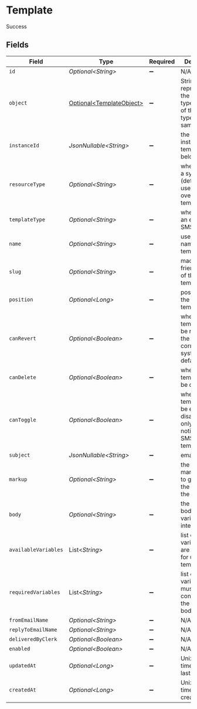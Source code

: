 # Template

Success


## Fields

| Field                                                                                      | Type                                                                                       | Required                                                                                   | Description                                                                                |
| ------------------------------------------------------------------------------------------ | ------------------------------------------------------------------------------------------ | ------------------------------------------------------------------------------------------ | ------------------------------------------------------------------------------------------ |
| `id`                                                                                       | *Optional\<String>*                                                                        | :heavy_minus_sign:                                                                         | N/A                                                                                        |
| `object`                                                                                   | [Optional\<TemplateObject>](../../models/components/TemplateObject.md)                     | :heavy_minus_sign:                                                                         | String representing the object's type. Objects of the same type share the same value.<br/> |
| `instanceId`                                                                               | *JsonNullable\<String>*                                                                    | :heavy_minus_sign:                                                                         | the id of the instance the template belongs to                                             |
| `resourceType`                                                                             | *Optional\<String>*                                                                        | :heavy_minus_sign:                                                                         | whether this is a system (default) or user overridden) template                            |
| `templateType`                                                                             | *Optional\<String>*                                                                        | :heavy_minus_sign:                                                                         | whether this is an email or SMS template                                                   |
| `name`                                                                                     | *Optional\<String>*                                                                        | :heavy_minus_sign:                                                                         | user-friendly name of the template                                                         |
| `slug`                                                                                     | *Optional\<String>*                                                                        | :heavy_minus_sign:                                                                         | machine-friendly name of the template                                                      |
| `position`                                                                                 | *Optional\<Long>*                                                                          | :heavy_minus_sign:                                                                         | position with the listing of templates                                                     |
| `canRevert`                                                                                | *Optional\<Boolean>*                                                                       | :heavy_minus_sign:                                                                         | whether this template can be reverted to the corresponding system default                  |
| `canDelete`                                                                                | *Optional\<Boolean>*                                                                       | :heavy_minus_sign:                                                                         | whether this template can be deleted                                                       |
| `canToggle`                                                                                | *Optional\<Boolean>*                                                                       | :heavy_minus_sign:                                                                         | whether this template can be enabled or disabled, true only for notification SMS templates |
| `subject`                                                                                  | *JsonNullable\<String>*                                                                    | :heavy_minus_sign:                                                                         | email subject                                                                              |
| `markup`                                                                                   | *Optional\<String>*                                                                        | :heavy_minus_sign:                                                                         | the editor markup used to generate the body of the template                                |
| `body`                                                                                     | *Optional\<String>*                                                                        | :heavy_minus_sign:                                                                         | the template body before variable interpolation                                            |
| `availableVariables`                                                                       | List\<*String*>                                                                            | :heavy_minus_sign:                                                                         | list of variables that are available for use in the template body                          |
| `requiredVariables`                                                                        | List\<*String*>                                                                            | :heavy_minus_sign:                                                                         | list of variables that must be contained in the template body                              |
| `fromEmailName`                                                                            | *Optional\<String>*                                                                        | :heavy_minus_sign:                                                                         | N/A                                                                                        |
| `replyToEmailName`                                                                         | *Optional\<String>*                                                                        | :heavy_minus_sign:                                                                         | N/A                                                                                        |
| `deliveredByClerk`                                                                         | *Optional\<Boolean>*                                                                       | :heavy_minus_sign:                                                                         | N/A                                                                                        |
| `enabled`                                                                                  | *Optional\<Boolean>*                                                                       | :heavy_minus_sign:                                                                         | N/A                                                                                        |
| `updatedAt`                                                                                | *Optional\<Long>*                                                                          | :heavy_minus_sign:                                                                         | Unix timestamp of last update.<br/>                                                        |
| `createdAt`                                                                                | *Optional\<Long>*                                                                          | :heavy_minus_sign:                                                                         | Unix timestamp of creation.<br/>                                                           |